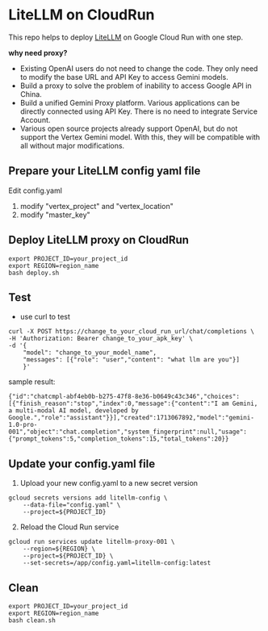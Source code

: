 # LiteLLM on CloudRun
This repo helps to deploy [LiteLLM](https://github.com/BerriAI/litellm) on Google Cloud Run with one step. 

**why need proxy?**
- Existing OpenAI users do not need to change the code. They only need to modify the base URL and API Key to access Gemini models.
- Build a proxy to solve the problem of inability to access Google API in China.
- Build a unified Gemini Proxy platform. Various applications can be directly connected using API Key. There is no need to integrate Service Account. 
- Various open source projects already support OpenAI, but do not support the Vertex Gemini model. With this, they will be compatible with all without major modifications.

## Prepare your LiteLLM config yaml file
Edit config.yaml
1. modify "vertex_project" and "vertex_location"
2. modify "master_key"

## Deploy LiteLLM proxy on CloudRun
```
export PROJECT_ID=your_project_id
export REGION=region_name
bash deploy.sh
```
## Test
- use curl to test
```
curl -X POST https://change_to_your_cloud_run_url/chat/completions \
-H 'Authorization: Bearer change_to_your_apk_key' \
-d '{
    "model": "change_to_your_model_name", 
    "messages": [{"role": "user","content": "what llm are you"}]
    }'
```
sample result:
```
{"id":"chatcmpl-abf4eb0b-b275-47f8-8e36-b0649c43c346","choices":[{"finish_reason":"stop","index":0,"message":{"content":"I am Gemini, a multi-modal AI model, developed by Google.","role":"assistant"}}],"created":1713067892,"model":"gemini-1.0-pro-001","object":"chat.completion","system_fingerprint":null,"usage":{"prompt_tokens":5,"completion_tokens":15,"total_tokens":20}}
```

## Update your config.yaml file
1. Upload your new config.yaml to a new secret version
```
gcloud secrets versions add litellm-config \
    --data-file="config.yaml" \
    --project=${PROJECT_ID}
```
2. Reload the Cloud Run service
```
gcloud run services update litellm-proxy-001 \
    --region=${REGION} \
    --project=${PROJECT_ID} \
    --set-secrets=/app/config.yaml=litellm-config:latest
```

## Clean
```
export PROJECT_ID=your_project_id
export REGION=region_name
bash clean.sh
```
